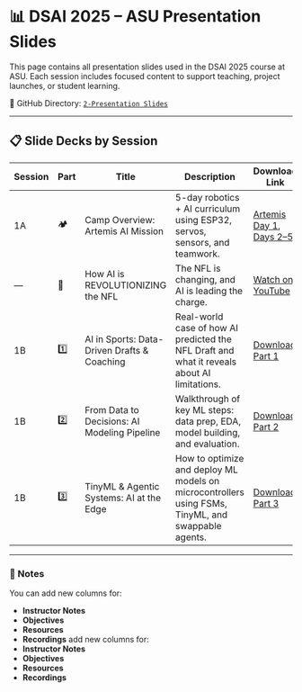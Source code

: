 # 📊 DSAI 2025 – ASU Presentation Slides

This page contains all presentation slides used in the DSAI 2025 course at ASU. Each session includes focused content to support teaching, project launches, or student learning.

📁 GitHub Directory: [`2-Presentation Slides`](https://github.com/RudyMartin/dsai-2025/tree/main/ASU/2-Presentation%20Slides)

---

## 📋 Slide Decks by Session

| Session | Part | Title                                      | Description                                                                                      | Download Link                                                                                                                                 |
|---------|------|--------------------------------------------|--------------------------------------------------------------------------------------------------|------------------------------------------------------------------------------------------------------------------------------------------------|
| 1A      | 🏕️    | Camp Overview: Artemis AI Mission         | 5-day robotics + AI curriculum using ESP32, servos, sensors, and teamwork.                      | [Artemis Day 1](https://github.com/RudyMartin/dsai-2025/raw/main/ASU/2-Presentation%20Slides/Artemis_Camp_Day1.pptx), [Days 2–5](https://github.com/RudyMartin/dsai-2025/raw/main/ASU/2-Presentation%20Slides/Artemis_Camp_Days2_to_5.pptx) |
| —       | 🎥    | How AI is REVOLUTIONIZING the NFL         | The NFL is changing, and AI is leading the charge.                                              | [Watch on YouTube](https://www.youtube.com/watch?v=DnXQKocL86Y)                                                                                 |
| 1B      | 1️⃣   | AI in Sports: Data-Driven Drafts & Coaching | Real-world case of how AI predicted the NFL Draft and what it reveals about AI limitations.      | [Download Part 1](https://github.com/RudyMartin/dsai-2025/raw/main/ASU/2-Presentation%20Slides/AI_in_Sports_Part1.pptx)                      |
| 1B      | 2️⃣   | From Data to Decisions: AI Modeling Pipeline | Walkthrough of key ML steps: data prep, EDA, model building, and evaluation.                    | [Download Part 2](https://github.com/RudyMartin/dsai-2025/raw/main/ASU/2-Presentation%20Slides/AI_Modeling_Pipeline_Part2_UPDATED.pptx)      |
| 1B      | 3️⃣   | TinyML & Agentic Systems: AI at the Edge     | How to optimize and deploy ML models on microcontrollers using FSMs, TinyML, and swappable agents. | [Download Part 3](https://github.com/RudyMartin/dsai-2025/raw/main/ASU/2-Presentation%20Slides/TinyML_and_Systems_Part3.pptx)                |

---

### 🧩 Notes

You can add new columns for:
- **Instructor Notes**
- **Objectives**
- **Resources**
- **Recordings**
add new columns for:
- **Instructor Notes**
- **Objectives**
- **Resources**
- **Recordings**
